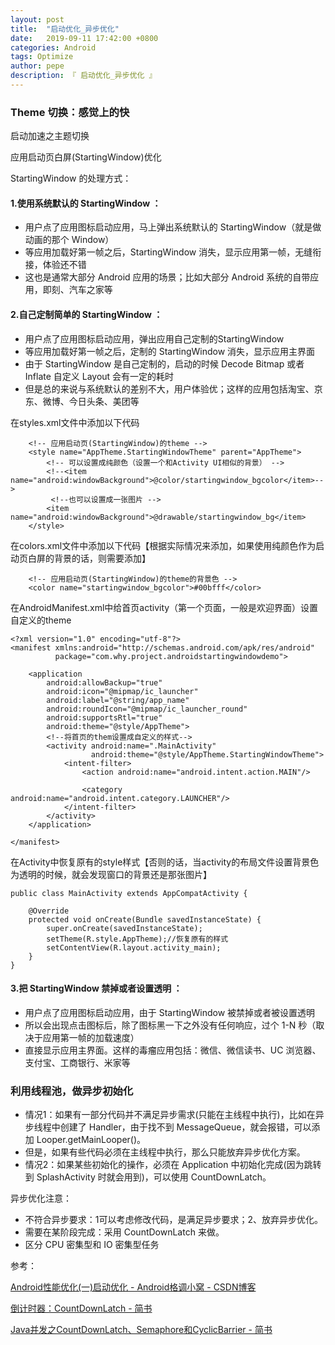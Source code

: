 ```yaml
---
layout: post
title:  "启动优化_异步优化"
date:   2019-09-11 17:42:00 +0800
categories: Android
tags: Optimize
author: pepe
description: 『 启动优化_异步优化 』
---
```


### **Theme 切换：感觉上的快**

启动加速之主题切换

应用启动页白屏(StartingWindow)优化

StartingWindow 的处理方式：

#### 1.使用系统默认的 StartingWindow ： 

* 用户点了应用图标启动应用，马上弹出系统默认的 StartingWindow（就是做动画的那个 Window） 
* 等应用加载好第一帧之后，StartingWindow 消失，显示应用第一帧，无缝衔接，体验还不错
* 这也是通常大部分 Android 应用的场景；比如大部分 Android 系统的自带应用，即刻、汽车之家等

#### 2.自己定制简单的 StartingWindow ： 

* 用户点了应用图标启动应用，弹出应用自己定制的StartingWindow
* 等应用加载好第一帧之后，定制的 StartingWindow 消失，显示应用主界面
* 由于 StartingWindow 是自己定制的，启动的时候 Decode Bitmap 或者 Inflate 自定义 Layout 会有一定的耗时
* 但是总的来说与系统默认的差别不大，用户体验优；这样的应用包括淘宝、京东、微博、今日头条、美团等

在styles.xml文件中添加以下代码
```
    <!-- 应用启动页(StartingWindow)的theme -->
    <style name="AppTheme.StartingWindowTheme" parent="AppTheme">
        <!-- 可以设置成纯颜色（设置一个和Activity UI相似的背景） -->
        <!--<item name="android:windowBackground">@color/startingwindow_bgcolor</item>-->
         <!--也可以设置成一张图片 -->
        <item name="android:windowBackground">@drawable/startingwindow_bg</item>
    </style>
```

在colors.xml文件中添加以下代码【根据实际情况来添加，如果使用纯颜色作为启动页白屏的背景的话，则需要添加】

```
    <!-- 应用启动页(StartingWindow)的theme的背景色 -->
    <color name="startingwindow_bgcolor">#00bfff</color>
```

在AndroidManifest.xml中给首页activity（第一个页面，一般是欢迎界面）设置自定义的theme

```
<?xml version="1.0" encoding="utf-8"?>
<manifest xmlns:android="http://schemas.android.com/apk/res/android"
          package="com.why.project.androidstartingwindowdemo">

    <application
        android:allowBackup="true"
        android:icon="@mipmap/ic_launcher"
        android:label="@string/app_name"
        android:roundIcon="@mipmap/ic_launcher_round"
        android:supportsRtl="true"
        android:theme="@style/AppTheme">
        <!--将首页的them设置成自定义的样式-->
        <activity android:name=".MainActivity"
                  android:theme="@style/AppTheme.StartingWindowTheme">
            <intent-filter>
                <action android:name="android.intent.action.MAIN"/>

                <category android:name="android.intent.category.LAUNCHER"/>
            </intent-filter>
        </activity>
    </application>

</manifest>
```

在Activity中恢复原有的style样式【否则的话，当activity的布局文件设置背景色为透明的时候，就会发现窗口的背景还是那张图片】

```
public class MainActivity extends AppCompatActivity {

    @Override
    protected void onCreate(Bundle savedInstanceState) {
        super.onCreate(savedInstanceState);
        setTheme(R.style.AppTheme);//恢复原有的样式
        setContentView(R.layout.activity_main);
    }
}
```

#### 3.把 StartingWindow 禁掉或者设置透明 ： 

* 用户点了应用图标启动应用，由于 StartingWindow 被禁掉或者被设置透明
* 所以会出现点击图标后，除了图标黑一下之外没有任何响应，过个 1-N 秒（取决于应用第一帧的加载速度）
* 直接显示应用主界面。这样的毒瘤应用包括：微信、微信读书、UC 浏览器、支付宝、工商银行、米家等


### **利用线程池，做异步初始化**

* 情况1：如果有一部分代码并不满足异步需求(只能在主线程中执行)，比如在异步线程中创建了 Handler，由于找不到 MessageQueue，就会报错，可以添加 Looper.getMainLooper()。
* 但是，如果有些代码必须在主线程中执行，那么只能放弃异步优化方案。
* 情况2：如果某些初始化的操作，必须在 Application 中初始化完成(因为跳转到 SplashActivity 时就会用到)，可以使用 CountDownLatch。


异步优化注意：

* 不符合异步要求：1可以考虑修改代码，是满足异步要求；2、放弃异步优化。
* 需要在某阶段完成：采用 CountDownLatch 来做。
* 区分 CPU 密集型和 IO 密集型任务
 


参考：

[Android性能优化(一)启动优化 - Android格调小窝 - CSDN博客](https://blog.csdn.net/qq_34895720/article/details/97127762)

[倒计时器：CountDownLatch - 简书](https://www.jianshu.com/p/f17692e9114f)

[Java并发之CountDownLatch、Semaphore和CyclicBarrier - 简书](https://www.jianshu.com/p/bb5105303d85)






















